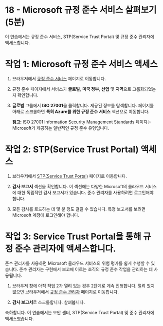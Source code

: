 ﻿---
wts:
    title: '18 - 보안 센터 둘러보기(5분)'
    module: '모듈 05: ID, 거버넌스, 개인 정보 및 규정 준수 기능에 대해 설명하기'
---
# 18 - Microsoft 규정 준수 서비스 살펴보기(5분)

이 연습에서는 규정 준수 서비스, STP(Service Trust Portal) 및 규정 준수 관리자에 액세스합니다. 

# 작업 1: Microsoft 규정 준수 서비스 액세스

1. 브라우저에서 [규정 준수 서비스](https://docs.microsoft.com/ko-kr/compliance/regulatory/offering-home) 페이지로 이동합니다.

2. 규정 준수 페이지에서 서비스가 **글로벌**, **미국 정부**, **산업** 및 **지역**으로 그룹화되었는지 확인합니다.

3. **글로벌** 그룹에서 **ISO 27001**을 클릭합니다. 제공된 정보를 탐색합니다. 페이지를 아래로 스크롤하면 **특히 Azure를 위한 규정 준수 서비스** 섹션으로 이동합니다.

    **참고:** ISO 27001 Information Security Management Standards 페이지는 Microsoft가 제공하는 일반적인 규정 준수 유형입니다.


# 작업 2: STP(Service Trust Portal) 액세스

1. 브라우저에서 [STP(Service Trust Portal)](https://servicetrust.microsoft.com/) 페이지로 이동합니다.

2. **감사 보고서** 섹션을 확인합니다. 이 섹션에는 다양한 Microsoft의 클라우드 서비스에 대한 독립적인 감사 보고서가 있습니다. 준수 관리자를 사용하려면 로그인해야 합니다.

3. 모든 감사를 로드하는 데 몇 분 정도 걸릴 수 있습니다. 특정 보고서를 보려면 Microsoft 계정에 로그인해야 합니다.


# 작업 3: Service Trust Portal을 통해 규정 준수 관리자에 액세스합니다.

준수 관리자를 사용하면 Microsoft 클라우드 서비스의 위험 평가를 쉽게 수행할 수 있습니다. 준수 관리자는 구현에서 보고에 이르는 조직의 규정 준수 작업을 관리하는 데 사용됩니다. 

1. 브라우저 창에 아직 작업 2가 열려 있는 경우 2단계로 계속 진행합니다. 열려 있지 않으면 브라우저에서 [규정 준수 관리자](https://servicetrust.microsoft.com/ComplianceManager) 페이지로 이동합니다. 

2. **감사 보고서**로 스크롤합니다. 살펴봅니다.

축하합니다. 이 연습에서는 보안 센터, STP(Service Trust Portal) 및 준수 관리자에 액세스했습니다.
